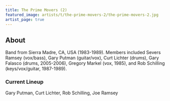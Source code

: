 ```yaml
---
title: The Prime Movers (2)
featured_image: artists/t/the-prime-movers-2/the-prime-movers-2.jpg
artist_page: true
---
```

## About

Band from Sierra Madre, CA, USA (1983-1989). Members included Severs Ramsey (vox/bass), Gary Putman (guitar/vox), Curt Lichter (drums), Gary Falasco (drums, 2005-2006), Gregory Markel (vox, 1985), and Rob Schilling (keys/vox/guitar, 1987-1989).

### Current Lineup

Gary Putman, Curt Lichter, Rob Schilling, Joe Ramsey

